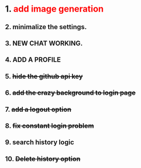 # 1. <span style="color:red">add image generation</span>
## 2. minimalize the settings.
## 3. NEW CHAT WORKING.
## 4. ADD A PROFILE 
## 5. ~~hide the github api key~~ 
## 6. ~~add the crazy background to login page~~
## 7. ~~add a logout option~~
## 8. ~~fix constant login problem~~
## 9. search history logic
## 10. ~~Delete history option~~